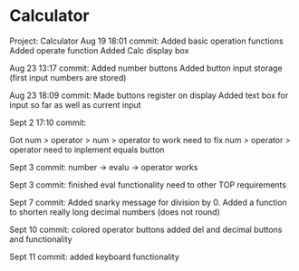 # Calculator
Project: Calculator
Aug 19 18:01 commit:
Added basic operation functions
Added operate function
Added Calc display box

Aug 23 13:17 commit:
Added number buttons
Added button input storage (first input numbers are stored)

Aug 23 18:09 commit:
Made buttons register on display
Added text box for input so far as well as current input

Sept 2  17:10 commit:
<!-- Create a variable to store the first number when an operator is pressed.
when an operator is pressed, store the first number and clear the entry box
if an operator is already pressed ( typeof operator = string) then input goes into second number
evaluate the number by using the fucntions that i wrote earlier based on the operator that was pressed -->
Got num > operator > num > operator to work
need to fix num > operator > operator
need to inplement equals button

Sept 3 commit:
number -> evalu -> operator  works

Sept 3 commit:
finished eval functionality
need to other TOP requirements

Sept 7 commit:
Added snarky message for division by 0.
Added a function to shorten really long decimal numbers (does not round)

Sept 10 commit:
colored operator buttons
added del and decimal buttons and functionality

Sept 11 commit:
added keyboard functionality
